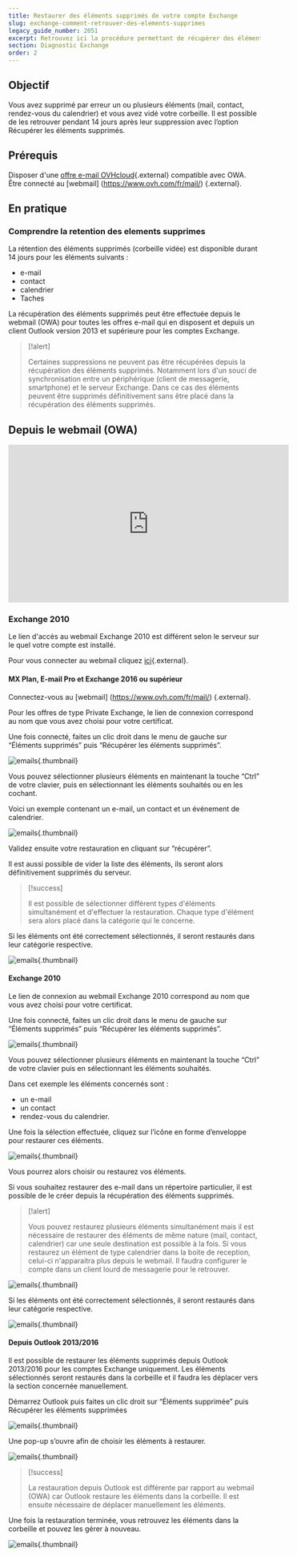 ```yaml
---
title: Restaurer des éléments supprimés de votre compte Exchange
slug: exchange-comment-retrouver-des-elements-supprimes
legacy_guide_number: 2051
excerpt: Retrouvez ici la procédure permettant de récupérer des éléments supprimés depuis votre compte Exchange
section: Diagnostic Exchange
order: 2
---
```


## Objectif

Vous avez supprimé par erreur un ou plusieurs éléments (mail, contact, rendez-vous du calendrier) et vous avez vidé votre corbeille. Il est possible de les retrouver pendant 14 jours après leur suppression avec l’option Récupérer les éléments supprimés.

## Prérequis

Disposer d'une [offre e-mail OVHcloud](https://www.ovh.com/fr/emails/){.external} compatible avec OWA.
Être connecté au [webmail] (https://www.ovh.com/fr/mail/) {.external}.


## En pratique

### Comprendre la retention des elements supprimes

La rétention des éléments supprimés (corbeille vidée) est disponible durant 14 jours pour les éléments suivants :

- e-mail
- contact
- calendrier
- Taches

La récupération des éléments supprimés peut être effectuée depuis le webmail (OWA) pour toutes les offres e-mail qui en disposent et depuis un client Outlook version 2013 et supérieure pour les comptes Exchange.


> [!alert]
>
> Certaines suppressions ne peuvent pas être récupérées depuis la récupération des
> éléments supprimés. Notamment lors d'un souci de synchronisation entre un
> périphérique (client de messagerie, smartphone) et le serveur Exchange. Dans
> ce cas des éléments peuvent être supprimés définitivement sans être placé
> dans la récupération des éléments supprimés.
> 

## Depuis le webmail (OWA)

<iframe width="560" height="315" src="https://www.youtube-nocookie.com/embed/z1D2wc7XWX4?start=117" title="YouTube video player" frameborder="0" allow="accelerometer; autoplay; clipboard-write; encrypted-media; gyroscope; picture-in-picture" allowfullscreen></iframe>

### Exchange 2010
Le lien d'accès au webmail Exchange 2010 est différent selon le serveur sur le quel votre compte est installé.

Pour vous connecter au webmail cliquez [ici](https://ssl0.ovh.net/fr){.external}.

#### MX Plan, E-mail Pro et Exchange 2016 ou supérieur
Connectez-vous au [webmail] (https://www.ovh.com/fr/mail/) {.external}.

Pour les offres de type Private Exchange, le lien de connexion correspond au nom que vous avez choisi pour votre certificat.

Une fois connecté, faites un clic droit dans le menu de gauche sur “Éléments supprimés” puis “Récupérer les éléments supprimés”.

![emails](images/3582.png){.thumbnail}

Vous pouvez sélectionner plusieurs éléments en maintenant la touche “Ctrl” de votre clavier, puis en sélectionnant les éléments souhaités ou en les cochant.

Voici un exemple contenant un e-mail, un contact et un événement de calendrier.

![emails](images/3584.png){.thumbnail}

Validez ensuite votre restauration en cliquant sur “récupérer”.

Il est aussi possible de vider la liste des éléments, ils seront alors définitivement supprimés du serveur.

> [!success]
>
> Il est possible de sélectionner différent types d'éléments simultanément et d'effectuer la restauration.
> Chaque type d'élément sera alors placé dans la catégorie qui le concerne.
> 

Si les éléments ont été correctement sélectionnés, il seront restaurés dans leur catégorie respective.

![emails](images/3601.png){.thumbnail}


#### Exchange 2010

Le lien de connexion au webmail Exchange 2010 correspond au nom que vous avez choisi pour votre certificat.

Une fois connecté, faites un clic droit dans le menu de gauche sur “Éléments supprimés” puis “Récupérer les éléments supprimés”.

![emails](images/3574.png){.thumbnail}

Vous pouvez sélectionner plusieurs éléments en maintenant la touche “Ctrl” de votre clavier puis en sélectionnant les éléments souhaités.

Dans cet exemple les éléments concernés sont :

- un e-mail
- un contact
- rendez-vous du calendrier.

Une fois la sélection effectuée, cliquez sur l’icône en forme d’enveloppe pour restaurer ces éléments.

![emails](images/3583.png){.thumbnail}


Vous pourrez alors choisir ou restaurez vos éléments.

Si vous souhaitez restaurer des e-mail dans un répertoire particulier, il est possible de le créer depuis la récupération des éléments supprimés.

> [!alert]
>
> Vous pouvez restaurez plusieurs éléments simultanément mais il est
> nécessaire de restaurer des éléments de même nature (mail, contact,
> calendrier) car une seule destination est possible à la fois. Si vous restaurez
> un élément de type calendrier dans la boite de reception, celui-ci
> n'apparaitra plus depuis le webmail. Il faudra configurer le compte dans un
> client lourd de messagerie pour le retrouver.
> 

![emails](images/3576.png){.thumbnail}

Si les éléments ont été correctement sélectionnés, il seront restaurés dans leur catégorie respective.

![emails](images/3580.png){.thumbnail}


#### Depuis Outlook 2013/2016

Il est possible de restaurer les éléments supprimés depuis Outlook 2013/2016 pour les comptes Exchange uniquement. Les éléments sélectionnés seront restaurés dans la corbeille et il faudra les déplacer vers la section concernée manuellement.

Démarrez Outlook puis faites un clic droit sur “Éléments supprimée” puis Récupérer les éléments supprimées

![emails](images/3585.png){.thumbnail}

Une pop-up s’ouvre afin de choisir les éléments à restaurer.

![emails](images/3586.png){.thumbnail}


> [!success]
>
> La restauration depuis Outlook est différente par rapport au webmail (OWA) car
> Outlook restaure les éléments dans la corbeille. Il est ensuite nécessaire de
> déplacer manuellement les éléments.
> 

Une fois la restauration terminée, vous retrouvez les éléments dans la corbeille et pouvez les gérer à nouveau.

![emails](images/3610.png){.thumbnail}
